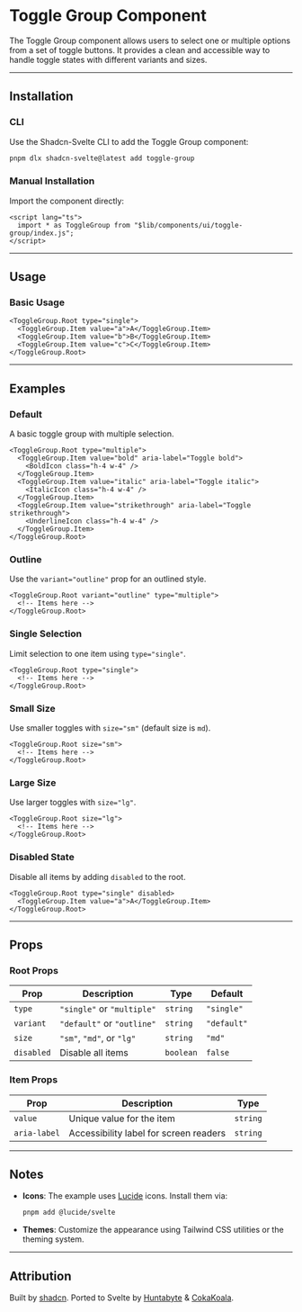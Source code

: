 

# Toggle Group Component

The Toggle Group component allows users to select one or multiple options from a set of toggle buttons. It provides a clean and accessible way to handle toggle states with different variants and sizes.

---

## Installation

### CLI
Use the Shadcn-Svelte CLI to add the Toggle Group component:

```bash
pnpm dlx shadcn-svelte@latest add toggle-group
```

### Manual Installation
Import the component directly:

```svelte
<script lang="ts">
  import * as ToggleGroup from "$lib/components/ui/toggle-group/index.js";
</script>
```

---

## Usage

### Basic Usage
```svelte
<ToggleGroup.Root type="single">
  <ToggleGroup.Item value="a">A</ToggleGroup.Item>
  <ToggleGroup.Item value="b">B</ToggleGroup.Item>
  <ToggleGroup.Item value="c">C</ToggleGroup.Item>
</ToggleGroup.Root>
```

---

## Examples

### Default
A basic toggle group with multiple selection.

```svelte
<ToggleGroup.Root type="multiple">
  <ToggleGroup.Item value="bold" aria-label="Toggle bold">
    <BoldIcon class="h-4 w-4" />
  </ToggleGroup.Item>
  <ToggleGroup.Item value="italic" aria-label="Toggle italic">
    <ItalicIcon class="h-4 w-4" />
  </ToggleGroup.Item>
  <ToggleGroup.Item value="strikethrough" aria-label="Toggle strikethrough">
    <UnderlineIcon class="h-4 w-4" />
  </ToggleGroup.Item>
</ToggleGroup.Root>
```

### Outline
Use the `variant="outline"` prop for an outlined style.

```svelte
<ToggleGroup.Root variant="outline" type="multiple">
  <!-- Items here -->
</ToggleGroup.Root>
```

### Single Selection
Limit selection to one item using `type="single"`.

```svelte
<ToggleGroup.Root type="single">
  <!-- Items here -->
</ToggleGroup.Root>
```

### Small Size
Use smaller toggles with `size="sm"` (default size is `md`).

```svelte
<ToggleGroup.Root size="sm">
  <!-- Items here -->
</ToggleGroup.Root>
```

### Large Size
Use larger toggles with `size="lg"`.

```svelte
<ToggleGroup.Root size="lg">
  <!-- Items here -->
</ToggleGroup.Root>
```

### Disabled State
Disable all items by adding `disabled` to the root.

```svelte
<ToggleGroup.Root type="single" disabled>
  <ToggleGroup.Item value="a">A</ToggleGroup.Item>
</ToggleGroup.Root>
```

---

## Props

### Root Props
| Prop       | Description                          | Type          | Default  |
|-----------|--------------------------------------|---------------|----------|
| `type`     | `"single"` or `"multiple"`          | `string`      | `"single"` |
| `variant`  | `"default"` or `"outline"`          | `string`      | `"default"` |
| `size`     | `"sm"`, `"md"`, or `"lg"`           | `string`      | `"md"`    |
| `disabled`  | Disable all items                   | `boolean`     | `false`   |

### Item Props
| Prop         | Description                          | Type          |
|-------------|--------------------------------------|---------------|
| `value`     | Unique value for the item            | `string`      |
| `aria-label`| Accessibility label for screen readers| `string`      |

---

## Notes
- **Icons**: The example uses [Lucide](https://lucide.dev/) icons. Install them via:
  ```bash
  pnpm add @lucide/svelte
  ```
- **Themes**: Customize the appearance using Tailwind CSS utilities or the theming system.

---

## Attribution
Built by [shadcn](https://ui.shadcn.com/). Ported to Svelte by [Huntabyte](https://github.com/Huntabyte) & [CokaKoala](https://github.com/CokaKoala).